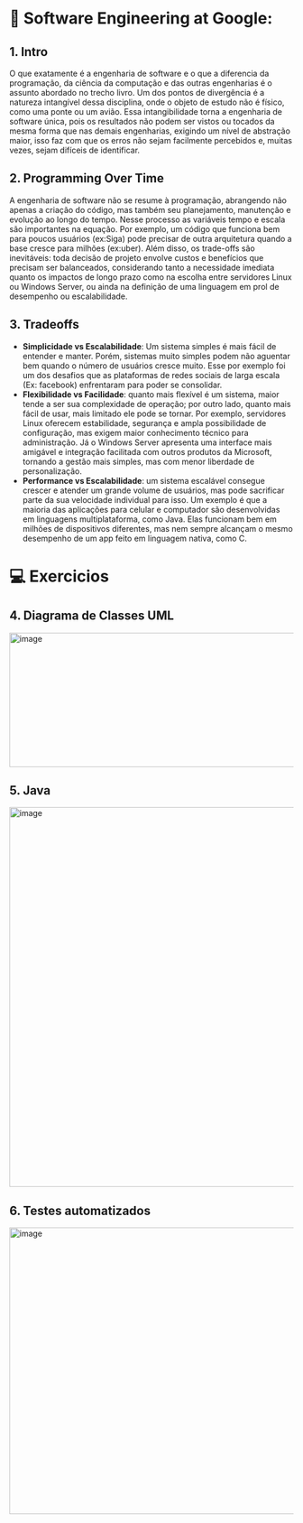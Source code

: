 # 📘 Software Engineering at Google:

## 1.  Intro 
O que exatamente é a engenharia de software e o que a diferencia da programação, da ciência da computação e das outras engenharias é o assunto abordado no trecho livro. Um dos pontos de divergência é a natureza intangível dessa disciplina, onde o objeto de estudo não é físico, como uma ponte ou um avião. Essa intangibilidade torna a engenharia de software única, pois os resultados não podem ser vistos ou tocados da mesma forma que nas demais engenharias, exigindo um nível de abstração maior, isso faz com que os erros não sejam facilmente percebidos e, muitas vezes, sejam difíceis de identificar. 

## 2. Programming Over Time 
A engenharia de software não se resume à programação, abrangendo não apenas a criação do código, mas também seu planejamento, manutenção e evolução ao longo do tempo. Nesse processo as variáveis tempo e escala são importantes na equação. Por exemplo, um código que funciona bem para poucos usuários (ex:Siga) pode precisar de outra arquitetura quando a base cresce para milhões (ex:uber). Além disso, os trade-offs são inevitáveis: toda decisão de projeto envolve custos e benefícios que precisam ser balanceados, considerando tanto a necessidade imediata quanto os impactos de longo prazo como na escolha entre servidores Linux ou Windows Server, ou ainda na definição de uma linguagem em prol de desempenho ou escalabilidade.

## 3. Tradeoffs 
- **Simplicidade vs Escalabilidade**: Um sistema simples é mais fácil de entender e manter. Porém, sistemas muito simples podem não aguentar bem quando o número de usuários cresce muito. Esse por exemplo foi um dos desafios que as plataformas de redes sociais de larga escala (Ex: facebook) enfrentaram para poder se consolidar.
- **Flexibilidade vs Facilidade**: quanto mais flexível é um sistema, maior tende a ser sua complexidade de operação; por outro lado, quanto mais fácil de usar, mais limitado ele pode se tornar. Por exemplo, servidores Linux oferecem estabilidade, segurança e ampla possibilidade de configuração, mas exigem maior conhecimento técnico para administração. Já o Windows Server apresenta uma interface mais amigável e integração facilitada com outros produtos da Microsoft, tornando a gestão mais simples, mas com menor liberdade de personalização.
- **Performance vs Escalabilidade**: um sistema escalável consegue crescer e atender um grande volume de usuários, mas pode sacrificar parte da sua velocidade individual para isso. Um exemplo é que a maioria das aplicações para celular e computador são desenvolvidas em linguagens multiplataforma, como Java. Elas funcionam bem em milhões de dispositivos diferentes, mas nem sempre alcançam o mesmo desempenho de um app feito em linguagem nativa, como C.

# 💻 Exercicios 

## 4. Diagrama de Classes UML
<img width="663" height="238" alt="image" src="https://github.com/user-attachments/assets/761a8f2b-8ffd-4b07-b89a-967a24d48dc0" />

## 5. Java
<img width="1180" height="673" alt="image" src="https://github.com/user-attachments/assets/d65ade5e-1ba0-4eb8-8871-7a37802db6a9" />

## 6. Testes automatizados
<img width="612" height="508" alt="image" src="https://github.com/user-attachments/assets/6374cf2a-844d-4b9f-80ce-f5ebff20cc9f" />

